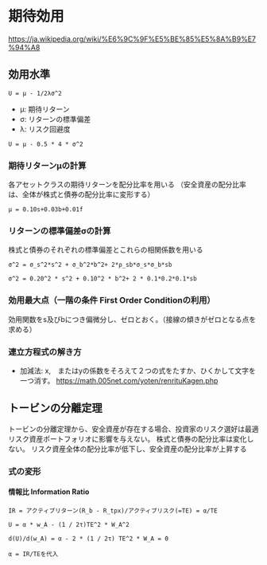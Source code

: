 # 期待効用

https://ja.wikipedia.org/wiki/%E6%9C%9F%E5%BE%85%E5%8A%B9%E7%94%A8

## 効用水準
```
U = μ - 1/2λσ^2
```
* μ: 期待リターン
* σ: リターンの標準偏差
* λ: リスク回避度

```
U = μ - 0.5 * 4 * σ^2
```

### 期待リターンμの計算
各アセットクラスの期待リターンを配分比率を用いる
（安全資産の配分比率は、全体が株式と債券の配分比率に変形する）
```
μ = 0.10s+0.03b+0.01f
```

### リターンの標準偏差σの計算
株式と債券のそれぞれの標準偏差とこれらの相関係数を用いる
```
σ^2 = σ_s^2*s^2 + σ_b^2*b^2+ 2*ρ_sb*σ_s*σ_b*sb
```
```
σ^2 = 0.20^2 * s^2 + 0.10^2 * b^2+ 2 * 0.1*0.2*0.1*sb
```

### 効用最大点（一階の条件 First Order Conditionの利用）
効用関数をs及びbにつき偏微分し、ゼロとおく。（接線の傾きがゼロとなる点を求める）


### 連立方程式の解き方
* 加減法: x,　またはyの係数をそろえて２つの式をたすか、ひくかして文字を一つ消す。
https://math.005net.com/yoten/renrituKagen.php

## トービンの分離定理
トービンの分離定理から、安全資産が存在する場合、投資家のリスク選好は最適リスク資産ポートフォリオに影響を与えない。
株式と債券の配分比率は変化しない。
リスク資産全体の配分比率が低下し、安全資産の配分比率が上昇する

### 式の変形

#### 情報比 Information Ratio
```
IR = アクティブリターン(R_b - R_tpx)/アクティブリスク(=TE) = α/TE
```
```
U = α * w_A - (1 / 2τ)TE^2 * W_A^2

d(U)/d(w_A) = α - 2 * (1 / 2τ) TE^2 * W_A = 0

α = IR/TEを代入

```
